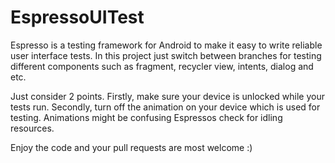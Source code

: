 # EspressoUITest
Espresso is a testing framework for Android to make it easy to write reliable user interface tests. In this project just switch between 
branches for testing different components such as fragment, recycler view, intents, dialog and etc.

Just consider 2 points. Firstly, make sure your device is unlocked while your tests run. Secondly, turn off the animation on your device
which is used for testing. Animations might be confusing Espressos check for idling resources.

Enjoy the code and your pull requests are most welcome :)
